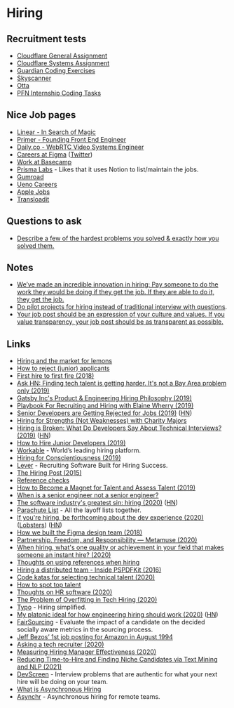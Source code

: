 # Hiring

## Recruitment tests

- [Cloudflare General Assignment](https://github.com/cloudflare-hiring/cloudflare-2020-general-engineering-assignment)
- [Cloudflare Systems Assignment](https://github.com/cloudflare-hiring/cloudflare-2020-systems-engineering-assignment)
- [Guardian Coding Exercises](https://github.com/guardian/coding-exercises)
- [Skyscanner](https://github.com/Skyscanner/full-stack-recruitment-test)
- [Otta](https://github.com/XavKearney/otta-engineering-interview-task)
- [PFN Internship Coding Tasks](https://github.com/pfnet/intern-coding-tasks)

## Nice Job pages

- [Linear - In Search of Magic](https://linear.app/readme)
- [Primer - Founding Front End Engineer](https://www.notion.so/Founding-Frontend-Engineer-San-Francisco-783c2072b9c047a88cb884babb47ef04)
- [Daily.co - WebRTC Video Systems Engineer](https://www.notion.so/WebRTC-Video-Systems-Engineer-288dbcdb38504286b32148d0b55f6e94)
- [Careers at Figma](https://www.figma.com/careers/) ([Twitter](https://twitter.com/rsms/status/1274057553266139137))
- [Work at Basecamp](https://basecamp.com/about/jobs)
- [Prisma Labs](https://www.notion.so/Open-positions-at-Prisma-Labs-eb709e36aba8405c8c189fad1c226389) - Likes that it uses Notion to list/maintain the jobs.
- [Gumroad](https://www.notion.so/Open-positions-f43f816013b2405aa41ddefb663a4a38)
- [Ueno Careers](https://ueno.co/careers/)
- [Apple Jobs](https://www.apple.com/jobs/us/)
- [Transloadit](https://transloadit.com/jobs/)

## Questions to ask

- [Describe a few of the hardest problems you solved & exactly how you solved them.](https://twitter.com/elonmusk/status/1324736076800577537)

## Notes

- [We’ve made an incredible innovation in hiring: Pay someone to do the work they would be doing if they get the job. If they are able to do it, they get the job.](https://twitter.com/shl/status/1260196779905052678)
- [Do pilot projects for hiring instead of traditional interview with questions](https://overcast.fm/+Y-HUXijTI).
- [Your job post should be an expression of your culture and values. If you value transparency, your job post should be as transparent as possible.](https://twitter.com/davidvfurlong/status/1354088604826558465)

## Links

- [Hiring and the market for lemons](http://danluu.com/hiring-lemons/)
- [How to reject (junior) applicants](https://www.reddit.com/r/cscareerquestions/comments/8g0iip/how_to_reject_junior_applicants/)
- [First hire to first fire (2018)](https://canny.io/blog/hire-fire/)
- [Ask HN: Finding tech talent is getting harder. It's not a Bay Area problem only (2019)](https://news.ycombinator.com/item?id=19263686)
- [Gatsby Inc's Product & Engineering Hiring Philosophy (2019)](https://www.gatsbyjs.org/blog/2019-01-29-gatsby-eng-hiring-philosophy/)
- [Playbook For Recruiting and Hiring with Elaine Wherry (2019)](https://overcast.fm/+LDKfwxS6s)
- [Senior Developers are Getting Rejected for Jobs (2019)](https://news.ycombinator.com/item?id=19918902) ([HN](https://news.ycombinator.com/item?id=19918902))
- [Hiring for Strengths (Not Weaknesses) with Charity Majors](https://www.woventeams.com/blog/charity-majors-1)
- [Hiring is Broken: What Do Developers Say About Technical Interviews? (2019)](https://www.researchgate.net/publication/334448588_Hiring_is_Broken_What_Do_Developers_Say_About_Technical_Interviews) ([HN](https://news.ycombinator.com/item?id=20708026))
- [How to Hire Junior Developers (2019)](http://ryanbigg.com/2019/09/hiring-juniors-2019)
- [Workable](https://www.workable.com/) - World’s leading hiring platform.
- [Hiring for Conscientiousness (2019)](https://www.holloway.com/s/trh-hiring-for-conscientiousness)
- [Lever](https://www.lever.co/) - Recruiting Software Built for Hiring Success.
- [The Hiring Post (2015)](https://sockpuppet.org/blog/2015/03/06/the-hiring-post/)
- [Reference checks](https://jackealtman.com/reference-checks)
- [How to Become a Magnet for Talent and Assess Talent (2019)](http://delian.io/lessons-5)
- [When is a senior engineer not a senior engineer?](http://www.mooreds.com/wordpress/archives/2812)
- [The software industry's greatest sin: hiring (2020)](https://www.neilwithdata.com/developer-hiring) ([HN](https://news.ycombinator.com/item?id=22828932))
- [Parachute List](https://parachutelist.com/) - All the layoff lists together.
- [If you're hiring, be forthcoming about the dev experience (2020)](https://rachelbythebay.com/w/2020/04/30/dev/) ([Lobsters](https://lobste.rs/s/tmera4/if_you_re_hiring_be_forthcoming_about_dev)) ([HN](https://news.ycombinator.com/item?id=23039421))
- [How we built the Figma design team (2018)](https://www.figma.com/blog/how-we-built-the-figma-design-team/)
- [Partnership, Freedom, and Responsibility — Metamuse (2020)](https://overcast.fm/+Y-HUXijTI)
- [When hiring, what's one quality or achievement in your field that makes someone an instant hire? (2020)](https://twitter.com/swyx/status/1261608997322461186)
- [Thoughts on using references when hiring](https://twitter.com/nlevin/status/1265319461969489920)
- [Hiring a distributed team - Inside PSPDFKit (2016)](https://pspdfkit.com/blog/2016/hiring-a-distributed-team/)
- [Code katas for selecting technical talent (2020)](https://nelis.boucke.be/post/code-katas-for-hiring/)
- [How to spot top talent](https://twitter.com/gregisenberg/status/1300105523111624713)
- [Thoughts on HR software (2020)](https://twitter.com/jaltma/status/1308067827429961728)
- [The Problem of Overfitting in Tech Hiring (2020)](https://scorpil.com/post/the-problem-of-overfitting-in-tech-hiring/)
- [Typo](https://www.usetypo.com/) - Hiring simplified.
- [My platonic ideal for how engineering hiring should work (2020)](http://blog.alinelerner.com/ive-been-an-engineer-and-a-recruiter-hiring-is-broken-heres-why-and-heres-what-it-should-be-like-instead/) ([HN](https://news.ycombinator.com/item?id=24840013))
- [FairSourcing](https://github.com/swisscom/ai-research-fairsourcing) - Evaluate the impact of a candidate on the decided socially aware metrics in the sourcing process.
- [Jeff Bezos’ 1st job posting for Amazon in August 1994](https://twitter.com/TrungTPhan/status/1329837146249650177)
- [Asking a tech recruiter (2020)](https://underjord.io/asking-a-tech-recruiter.html)
- [Measuring Hiring Manager Effectiveness (2020)](https://jacobian.org/2020/sep/14/measuring-hiring-manager-effectiveness/)
- [Reducing Time-to-Hire and Finding Niche Candidates via Text Mining and NLP (2021)](https://joinphase.com/talent-acquisition-nlp)
- [DevScreen](https://www.devscreen.io/) - Interview problems that are authentic for what your next hire will be doing on your team.
- [What is Asynchronous Hiring](https://asynchr.com/blog/tpost/x56zmg1e31-what-the-hell-is-asynchronous-hiring)
- [Asynchr](https://asynchr.com/) - Asynchronous hiring for remote teams.
